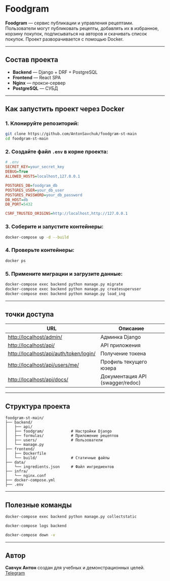 # Foodgram

**Foodgram** — сервис публикации и управления рецептами. Пользователи могут публиковать рецепты, добавлять их в избранное, корзину покупок, подписываться на авторов и скачивать список покупок. Проект разворачивается с помощью Docker.

---

## Состав проекта

* **Backend** — Django + DRF + PostgreSQL
* **Frontend** — React SPA
* **Nginx** — прокси-сервер
* **PostgreSQL** — СУБД

---

## Как запустить проект через Docker

### 1. Клонируйте репозиторий:

```bash
git clone https://github.com/AntonSavchuk/foodgram-st-main
cd foodgram-st-main
```

### 2. Создайте файл `.env` в корне проекта:

```ini
# .env
SECRET_KEY=your_secret_key
DEBUG=True
ALLOWED_HOSTS=localhost,127.0.0.1

POSTGRES_DB=foodgram_db
POSTGRES_USER=your_db_user
POSTGRES_PASSWORD=your_db_password
DB_HOST=db
DB_PORT=5432

CSRF_TRUSTED_ORIGINS=http://localhost,http://127.0.0.1
```

### 3. Соберите и запустите контейнеры:

```bash
docker-compose up -d --build
```

### 4. Проверьте контейнеры:

```bash
docker ps
```

### 5. Примените миграции и загрузите данные:

```bash
docker-compose exec backend python manage.py migrate
docker-compose exec backend python manage.py createsuperuser  
docker-compose exec backend python manage.py load_ing
```

---

## точки доступа

| URL                                                                              | Описание                         |
| -------------------------------------------------------------------------------- | -------------------------------- |
| [http://localhost/admin/](http://localhost/admin/)                               | Админка Django                   |
| [http://localhost/api/](http://localhost/api/)                                   | API приложения                   |
| [http://localhost/api/auth/token/login/](http://localhost/api/auth/token/login/) | Получение токена                 |
| [http://localhost/api/users/me/](http://localhost/api/users/me/)                 | Профиль текущего юзера           |
| [http://localhost/api/docs/](http://localhost/api/docs/)                         | Документация API (swagger/redoc) |

---

## Структура проекта

```
foodgram-st-main/
├── backend/
│   ├── api/
│   ├── foodgram/            # Настройки Django
│   ├── formulas/            # Приложение рецептов
│   ├── users/               # Пользователи
│   └── manage.py            
├── frontend/
│   ├── Dockerfile
│   └── build/               # Статичные файлы
├── data/
│   └── ingredients.json     # Файл ингредиентов
├── infra/
│   └── nginx.conf
├── docker-compose.yml
├── .env
```

---

## Полезные команды

```bash
docker-compose exec backend python manage.py collectstatic 

docker-compose logs backend 

docker-compose down -v 
```

---

## Автор

**Савчук Антон** создан для учебных и демонстрационных целей.
[Telegram](https://t.me/your_username)

